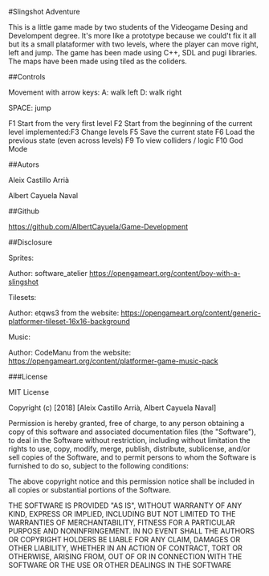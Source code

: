 #Slingshot Adventure

This is a little game made by two students of the Videogame Desing and Develompent degree. It's more like a prototype because we could't fix it all but its a small plataformer with two levels, where the player can move right, left and jump.
The game has been made using C++, SDL and pugi libraries. 
The maps have been made using tiled as the coliders.

 ##Controls
 
Movement with arrow keys:
A: walk left
D: walk right

 SPACE: jump
 
 
F1 Start from the very first level 
F2 Start from the beginning of the current level
implemented:F3 Change levels
F5 Save the current state 
F6 Load the previous state (even across levels)
F9 To view colliders / logic 
F10 God Mode
 
 ##Autors
 
 Aleix Castillo Arrià
 
 Albert Cayuela Naval
 
 ##Github
 
 https://github.com/AlbertCayuela/Game-Development
 
 ##Disclosure
 
 Sprites:
 
 Author: software_atelier
 https://opengameart.org/content/boy-with-a-slingshot
 
 Tilesets:
 
Author: etqws3 from the website:
https://opengameart.org/content/generic-platformer-tileset-16x16-background

 Music:
 
Author: CodeManu from the website:
https://opengameart.org/content/platformer-game-music-pack

 ###License
 
 MIT License
 
 Copyright (c) [2018] [Aleix Castillo Arrià, Albert Cayuela Naval]
 
Permission is hereby granted, free of charge, to any person obtaining a copy
of this software and associated documentation files (the "Software"), to deal
in the Software without restriction, including without limitation the rights
to use, copy, modify, merge, publish, distribute, sublicense, and/or sell
copies of the Software, and to permit persons to whom the Software is
furnished to do so, subject to the following conditions:

The above copyright notice and this permission notice shall be included in all
copies or substantial portions of the Software.

THE SOFTWARE IS PROVIDED "AS IS", WITHOUT WARRANTY OF ANY KIND, EXPRESS OR
IMPLIED, INCLUDING BUT NOT LIMITED TO THE WARRANTIES OF MERCHANTABILITY,
FITNESS FOR A PARTICULAR PURPOSE AND NONINFRINGEMENT. IN NO EVENT SHALL THE
AUTHORS OR COPYRIGHT HOLDERS BE LIABLE FOR ANY CLAIM, DAMAGES OR OTHER
LIABILITY, WHETHER IN AN ACTION OF CONTRACT, TORT OR OTHERWISE, ARISING FROM,
OUT OF OR IN CONNECTION WITH THE SOFTWARE OR THE USE OR OTHER DEALINGS IN THE
SOFTWARE
